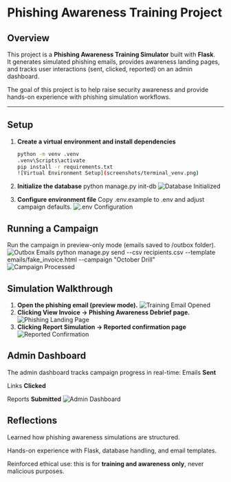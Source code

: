 # Phishing Awareness Training Project

## Overview
This project is a **Phishing Awareness Training Simulator** built with **Flask**.  
It generates simulated phishing emails, provides awareness landing pages, and tracks user interactions (sent, clicked, reported) on an admin dashboard.

The goal of this project is to help raise security awareness and provide hands-on experience with phishing simulation workflows.

---

## Setup

1. **Create a virtual environment and install dependencies**
   ```bash
   python -m venv .venv
   .venv\Scripts\activate
   pip install -r requirements.txt
   ![Virtual Environment Setup](screenshots/terminal_venv.png)
   
2. **Initialize the database**
   python manage.py init-db
![Database Initialized](screenshots/database_initialized.png)


4. **Configure environment file**
   Copy .env.example to .env and adjust campaign defaults.
   ![.env Configuration](screenshots/file%20.env%20opened.png)

## Running a Campaign
Run the campaign in preview-only mode (emails saved to /outbox folder).
   ![Outbox Emails](screenshots/outbox%20folder%20with%20HTML%20files.png)
  python manage.py send --csv recipients.csv --template emails/fake_invoice.html --campaign "October Drill"
  ![Campaign Processed](screenshots/Terminal%20Campaign%20processed%20in%20preview%20mode.png)
  
## Simulation Walkthrough
1.  **Open the phishing email (preview mode).**
   ![Training Email Opened](screenshots/opened%20training%20email.png)
3.  **Clicking View Invoice -> Phishing Awareness Debrief page.**
   ![Phishing Landing Page](screenshots/Landing%20Page.png)
4.  **Clicking Report Simulation -> Reported confirmation page**
   ![Reported Confirmation](screenshots/Reported%20Page.png)

## Admin Dashboard
The admin dashboard tracks campaign progress in real-time:
Emails **Sent**

Links **Clicked**

Reports **Submitted**
![Admin Dashboard](screenshots/Dashboard%20sent_clicked_reported%20updated.png)


## Reflections
Learned how phishing awareness simulations are structured.

Hands-on experience with Flask, database handling, and email templates.

Reinforced ethical use: this is for **training and awareness only**, never malicious purposes.
